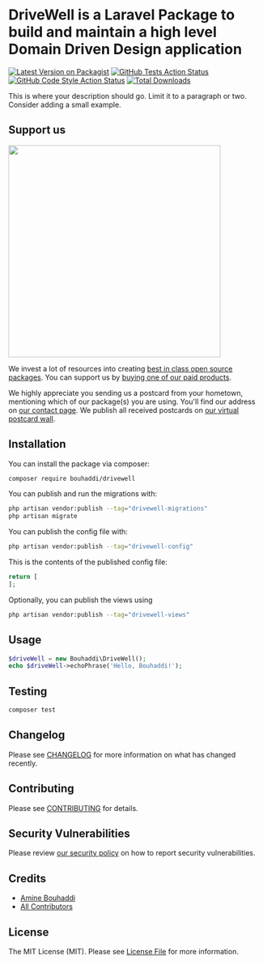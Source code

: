 # DriveWell is a Laravel Package to build and maintain a high level Domain Driven Design application

[![Latest Version on Packagist](https://img.shields.io/packagist/v/bouhaddi/drivewell.svg?style=flat-square)](https://packagist.org/packages/bouhaddi/drivewell)
[![GitHub Tests Action Status](https://img.shields.io/github/actions/workflow/status/bouhaddi/drivewell/run-tests.yml?branch=main&label=tests&style=flat-square)](https://github.com/bouhaddi/drivewell/actions?query=workflow%3Arun-tests+branch%3Amain)
[![GitHub Code Style Action Status](https://img.shields.io/github/actions/workflow/status/bouhaddi/drivewell/fix-php-code-style-issues.yml?branch=main&label=code%20style&style=flat-square)](https://github.com/bouhaddi/drivewell/actions?query=workflow%3A"Fix+PHP+code+style+issues"+branch%3Amain)
[![Total Downloads](https://img.shields.io/packagist/dt/bouhaddi/drivewell.svg?style=flat-square)](https://packagist.org/packages/bouhaddi/drivewell)

This is where your description should go. Limit it to a paragraph or two. Consider adding a small example.

## Support us

[<img src="https://github-ads.s3.eu-central-1.amazonaws.com/DriveWell.jpg?t=1" width="419px" />](https://spatie.be/github-ad-click/DriveWell)

We invest a lot of resources into creating [best in class open source packages](https://spatie.be/open-source). You can support us by [buying one of our paid products](https://spatie.be/open-source/support-us).

We highly appreciate you sending us a postcard from your hometown, mentioning which of our package(s) you are using. You'll find our address on [our contact page](https://spatie.be/about-us). We publish all received postcards on [our virtual postcard wall](https://spatie.be/open-source/postcards).

## Installation

You can install the package via composer:

```bash
composer require bouhaddi/drivewell
```

You can publish and run the migrations with:

```bash
php artisan vendor:publish --tag="drivewell-migrations"
php artisan migrate
```

You can publish the config file with:

```bash
php artisan vendor:publish --tag="drivewell-config"
```

This is the contents of the published config file:

```php
return [
];
```

Optionally, you can publish the views using

```bash
php artisan vendor:publish --tag="drivewell-views"
```

## Usage

```php
$driveWell = new Bouhaddi\DriveWell();
echo $driveWell->echoPhrase('Hello, Bouhaddi!');
```

## Testing

```bash
composer test
```

## Changelog

Please see [CHANGELOG](CHANGELOG.md) for more information on what has changed recently.

## Contributing

Please see [CONTRIBUTING](CONTRIBUTING.md) for details.

## Security Vulnerabilities

Please review [our security policy](../../security/policy) on how to report security vulnerabilities.

## Credits

- [Amine Bouhaddi](https://github.com/Bouhaddi)
- [All Contributors](../../contributors)

## License

The MIT License (MIT). Please see [License File](LICENSE.md) for more information.
